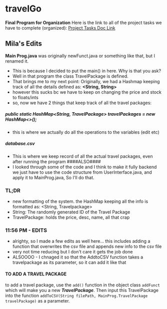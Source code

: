 # travelGo
**Final Program for Organization**
Here is the link to all of the project tasks we have to complete (organized):
[Project Tasks Doc Link](https://docs.google.com/document/d/1bNOieihMCGUcXW06Y7ec1a0M1JouxbGHAMaItOKCehM/edit?usp=sharing)

## Mila's Edits
**Main Prog.java** was originally newFunct.java or something like that, but I renamed it.
- This is because I decided to put the main() in here. 
Why is that you ask? 
- Well in that program the class TravelPackage is defined. 
- That brings me to my next point:
Originally, we had a Hashmap keeping track of all the details defined as: **<String, String>**
- however this sucks bc we have to keep on changing the price and stock to floats/ints
- so, now we have 2 things that keep track of all the travel packages:
##### _public static HashMap<String, TravelPackage> travelPackages = new HashMap<>();_
- this is where we actually do all the operations to the variables (edit etc)
##### _database.csv_
- This is where we keep record of all the actual travel packages, even after running the program
####ALSO####
- I looked through some of the code and I think to make it fully backend we just have to use the code structure from UserInterface.java, and apply it to MainProg.java, So I'll do that.
### TL;DR
- new formatting of the system. the HashMap keeping all the info is formatted as:
<String, Travelpackage>
- String: The randomly generated ID of the Travel Package 
- TravelPackage: holds the price, desc, name, all that crap
### 11:56 PM - EDITS
- alrighty, so I made a few edits as well here... this includes adding a function that overwrites the csv file and appends new info to the csv file 
- very not time reducing but I don't care it gets the job done 
- ALSOOOO - I chnaged it so that the AddtoCSV function takes a travelpackage as its parameter, so it can add it like that
#### TO ADD A TRAVEL PACKAGE
to add a travel package, use the ```add()``` function in the object class ```addFunct``` which will make you a new ***TravelPackage***. Then input this TravelPackage into the function ```addToCSV(String filePath, MainProg.TravelPackage travelPackage)``` as a parameter. 



